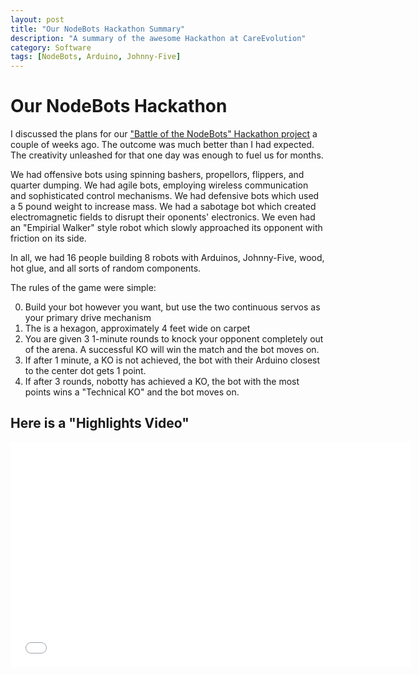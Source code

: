 ```yaml
---
layout: post
title: "Our NodeBots Hackathon Summary"
description: "A summary of the awesome Hackathon at CareEvolution"
category: Software
tags: [NodeBots, Arduino, Johnny-Five]
---
```

# Our NodeBots Hackathon
I discussed the plans for our ["Battle of the NodeBots" Hackathon project](/software/2014/08/23/rise-of-the-nodebots.html)  a couple of weeks ago.  The outcome was much better than I had expected.  The creativity unleashed for that one day was enough to fuel us for months.  

We had offensive bots using spinning bashers, propellors, flippers, and quarter dumping.  We had agile bots, employing wireless communication and sophisticated control mechanisms.  We had defensive bots which used a 5 pound weight to increase mass.  We had a sabotage bot which created electromagnetic fields to disrupt their oponents' electronics.  We even had an "Empirial Walker" style robot which slowly approached its opponent with friction on its side.

In all, we had 16 people building 8 robots with Arduinos, Johnny-Five, wood, hot glue, and all sorts of random components.

The rules of the game were simple:

0. Build your bot however you want, but use the two continuous servos as your primary drive mechanism
0. The is a hexagon, approximately 4 feet wide on carpet
0. You are given 3 1-minute rounds to knock your opponent completely out of the arena.  A successful KO will win the match and the bot moves on.
0. If after 1 minute, a KO is not achieved, the bot with their Arduino closest to the center dot gets 1 point.
0. If after 3 rounds, nobotty has achieved a KO, the bot with the most points wins a "Technical KO" and the bot moves on.

## Here is a "Highlights Video"
<iframe width="640" height="360" src="//www.youtube.com/embed/pmp_hCg6jGQ" frameborder="0" allowfullscreen></iframe>
